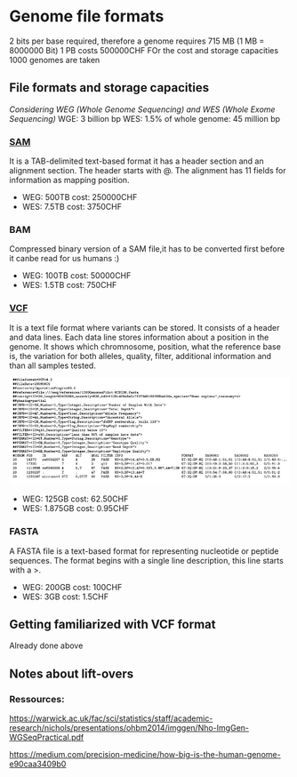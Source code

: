 # Genome file formats
2 bits per base required, therefore a genome requires 715 MB (1 MB = 8000000 Bit)
1 PB costs 500000CHF
FOr the cost and storage capacities 1000 genomes are taken 

## File formats and storage capacities
*Considering WEG (Whole Genome Sequencing) and WES (Whole Exome Sequencing)*
WGE: 3 billion bp
WES: 1.5% of whole genome: 45 million bp

### [SAM](https://samtools.github.io/hts-specs/SAMv1.pdf)

It is a TAB-delimited text-based format it has a header section and an alignment section. The header starts with @. The alignment has 11 fields for information as mapping position.

* WEG: 500TB cost: 250000CHF
* WES: 7.5TB cost: 3750CHF

### BAM
Compressed binary version of a SAM file,it has to be converted first before it canbe read for us humans :)

* WEG: 100TB cost: 50000CHF
* WES: 1.5TB cost: 750CHF



### [VCF](file:///Users/angelatopic/Downloads/VCFv4.2.pdf)

It is a text file format where variants can be stored. It consists of a header and data lines. Each data line stores information about a position in the genome. It shows which chromnosome, position, what the reference base is, the variation for both alleles, quality, filter, additional information and than all samples tested.

 ![VCF file](VCF.png)

* WEG: 125GB cost: 62.50CHF
* WES: 1.875GB cost: 0.95CHF


### FASTA
A FASTA file is a text-based format for representing nucleotide or peptide sequences. The format begins with a single line description, this line starts with a >.

* WEG: 200GB cost: 100CHF
* WES: 3GB cost: 1.5CHF

 
## Getting familiarized with VCF format
Already done above

## Notes about lift-overs

### Ressources:

https://warwick.ac.uk/fac/sci/statistics/staff/academic-research/nichols/presentations/ohbm2014/imggen/Nho-ImgGen-WGSeqPractical.pdf

https://medium.com/precision-medicine/how-big-is-the-human-genome-e90caa3409b0

 
